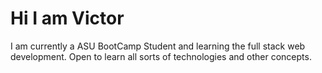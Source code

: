 # Hi I am Victor
I am currently a ASU BootCamp Student and learning the full stack web development. 
Open to learn all sorts of technologies and other concepts.